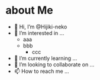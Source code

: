 # about Me
- 👋 Hi, I’m @Hijiki-neko
- 👀 I’m interested in ...
  - aaa
  - bbb
    - ccc
- 🌱 I’m currently learning ...
- 💞️ I’m looking to collaborate on ...
- 📫 How to reach me ...

<!---
Hijiki-neko/Hijiki-neko is a ✨ special ✨ repository because its `README.md` (this file) appears on your GitHub profile.
You can click the Preview link to take a look at your changes.
--->

